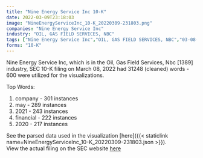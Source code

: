 ```yaml
---
title: "Nine Energy Service Inc 10-K"
date: 2022-03-09T23:18:03
image: "NineEnergyServiceInc_10-K_20220309-231803.png"
companies: "Nine Energy Service Inc"
industry: "OIL, GAS FIELD SERVICES, NBC"
tags: ["Nine Energy Service Inc","OIL, GAS FIELD SERVICES, NBC","03-08-2022","10-K"]
forms: "10-K"
---
```

Nine Energy Service Inc, which is in the Oil, Gas Field Services, Nbc [1389] industry, SEC 10-K filing on March 08, 2022 had 31248 (cleaned) words - 600 were utilized for the visualizations.

Top Words:
1. company - 301 instances
2. may - 289 instances
3. 2021 - 243 instances
4. financial - 222 instances
5. 2020 - 217 instances


See the parsed data used in the visualization [here]({{< staticlink name=NineEnergyServiceInc_10-K_20220309-231803.json >}}).  
View the actual filing on the SEC website [here](https://www.sec.gov/Archives/edgar/data/1532286/0001532286-22-000006.txt)